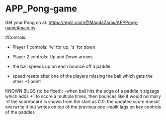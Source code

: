 # APP_Pong-game

Get your Pong on at:    https://replit.com/@MagdaZaras/APPPong-game#main.py   

#Controls:
- Player 1 controls: 'w' for up, 's' for down 
- Player 2 controls: Up and Down arrows 

- the ball speeds up on each bounce off a paddle 
- speed resets after one of the players missing the ball which gets the other +1 point


KNOWN BUGS (to be fixed):
-when ball hits the edge of a paddle it zigzags which adds +1 to score a multiple times, then bounces like it would normally
-if the scoreboard is shown from the start as 0:0, the updated score doesnt overwrite it but writes on top of the previous one
-replit lags on key controls of the paddles
